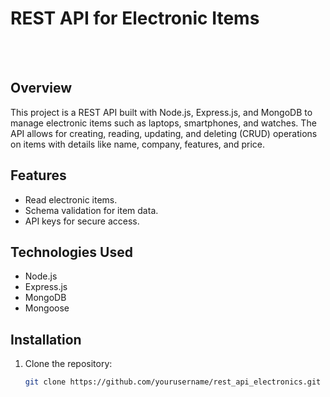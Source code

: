 # REST API for Electronic Items
<br></br>
## Overview
This project is a REST API built with Node.js, Express.js, and MongoDB to manage electronic items such as laptops, smartphones, and watches. The API allows for creating, reading, updating, and deleting (CRUD) operations on items with details like name, company, features, and price.

## Features
- Read electronic items.
- Schema validation for item data.
- API keys for secure access.

## Technologies Used
- Node.js
- Express.js
- MongoDB
- Mongoose

## Installation

1. Clone the repository:
   ```bash
   git clone https://github.com/yourusername/rest_api_electronics.git
